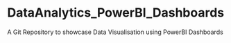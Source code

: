 # DataAnalytics_PowerBI_Dashboards
 A Git Repository to showcase Data Visualisation using PowerBI Dashboards
